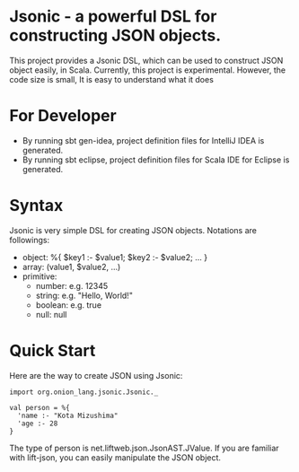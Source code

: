 # Jsonic - a powerful DSL for constructing JSON objects.

This project provides a Jsonic DSL, which can be used to construct JSON object easily, in Scala.
Currently, this project is experimental.  However, the code size is small, It is easy to understand
what it does

# For Developer

* By running sbt gen-idea, project definition files for IntelliJ IDEA is generated.
* By running sbt eclipse, project definition files for Scala IDE for Eclipse is generated.

# Syntax

Jsonic is very simple DSL for creating JSON objects.  Notations are followings:

* object: 
    %{ $key1 :- $value1; $key2 :- $value2; ... }
* array:
    $($value1, $value2, ...)
* primitive: 
  * number: e.g. 12345
  * string: e.g. "Hello, World!"
  * boolean: e.g. true 
  * null: null

# Quick Start

Here are the way to create JSON using Jsonic:

    import org.onion_lang.jsonic.Jsonic._
    
    val person = %{
      'name :- "Kota Mizushima"
      'age :- 28
    }
    
The type of person is net.liftweb.json.JsonAST.JValue.  If you are familiar with lift-json, you can easily manipulate the JSON object.


